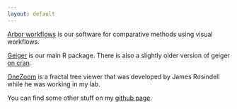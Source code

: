 ```yaml
---
layout: default
---
```


[Arbor workflows](http://www.arborworkflows.com) is our software for comparative methods using visual workflows.

[Geiger](https://github.com/mwpennell/geiger-v2) is our main R package. There is also a slightly older version of geiger [on cran](http://cran.r-project.org/web/packages/geiger/index.html).

[OneZoom](http://www.onezoom.org) is a fractal tree viewer that was developed by James Rosindell while he was working in my lab.

You can find some other stuff on my [github page](http://www.github.com/lukejharmon).
